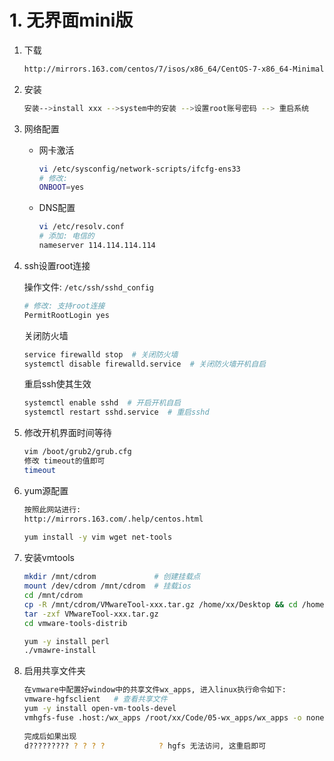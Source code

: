 # 1. 无界面mini版

1. 下载

   ```bash
   http://mirrors.163.com/centos/7/isos/x86_64/CentOS-7-x86_64-Minimal-1810.iso
   ```

2. 安装

   ```bash
   安装-->install xxx -->system中的安装 -->设置root账号密码 --> 重启系统
   ```

3. 网络配置

   * 网卡激活

     ```bash
     vi /etc/sysconfig/network-scripts/ifcfg-ens33
     # 修改:
     ONBOOT=yes
     ```

   * DNS配置

     ```bash
     vi /etc/resolv.conf
     # 添加: 电信的
     nameserver 114.114.114.114
     ```

4. ssh设置root连接

   操作文件: `/etc/ssh/sshd_config`

   ```bash
   # 修改: 支持root连接
   PermitRootLogin yes
   ```

   关闭防火墙

   ```bash
   service firewalld stop  # 关闭防火墙
   systemctl disable firewalld.service  # 关闭防火墙开机自启
   ```

   重启ssh使其生效

   ```bash
   systemctl enable sshd  # 开启开机自启
   systemctl restart sshd.service  # 重启sshd
   ```

5. 修改开机界面时间等待

   ```bash
   vim /boot/grub2/grub.cfg
   修改 timeout的值即可
   timeout
   ```

6. yum源配置

   ```bash
   按照此网站进行:
   http://mirrors.163.com/.help/centos.html
       
   yum install -y vim wget net-tools
   ```

7. 安装vmtools

   ```bash
   mkdir /mnt/cdrom 			# 创建挂载点
   mount /dev/cdrom /mnt/cdrom	# 挂载ios
   cd /mnt/cdrom
   cp -R /mnt/cdrom/VMwareTool-xxx.tar.gz /home/xx/Desktop && cd /home/xx/Desktop
   tar -zxf VMwareTool-xxx.tar.gz
   cd vmware-tools-distrib
   
   yum -y install perl
   ./vmawre-install
   ```

8. 启用共享文件夹

   ```bash
   在vmware中配置好window中的共享文件wx_apps, 进入linux执行命令如下:
   vmware-hgfsclient   # 查看共享文件
   yum -y install open-vm-tools-devel
   vmhgfs-fuse .host:/wx_apps /root/xx/Code/05-wx_apps/wx_apps -o nonempty -o allow_other
       
   完成后如果出现
   d????????? ? ? ? ?            ? hgfs 无法访问, 这重启即可
   ```

   

